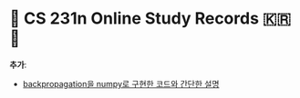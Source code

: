 # :stars: CS 231n Online Study Records :kr: :stars:

**추가**:

- [backpropagation을 numpy로 구현한 코드와 간단한 설명](https://github.com/positive235/simple-neural-networks/blob/master/simple_nn.py)
 
